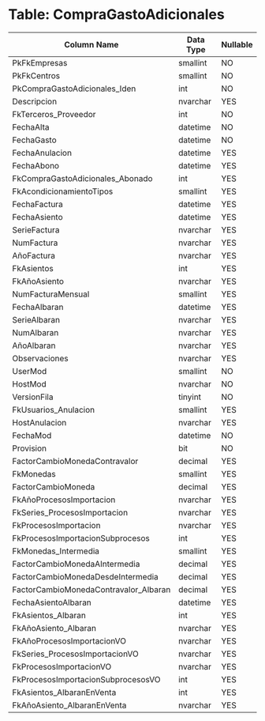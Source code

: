 # Table: CompraGastoAdicionales

| Column Name | Data Type | Nullable |
|-------------|-----------|----------|
| PkFkEmpresas | smallint | NO |
| PkFkCentros | smallint | NO |
| PkCompraGastoAdicionales_Iden | int | NO |
| Descripcion | nvarchar | YES |
| FkTerceros_Proveedor | int | NO |
| FechaAlta | datetime | NO |
| FechaGasto | datetime | NO |
| FechaAnulacion | datetime | YES |
| FechaAbono | datetime | YES |
| FkCompraGastoAdicionales_Abonado | int | YES |
| FkAcondicionamientoTipos | smallint | YES |
| FechaFactura | datetime | YES |
| FechaAsiento | datetime | YES |
| SerieFactura | nvarchar | YES |
| NumFactura | nvarchar | YES |
| AñoFactura | nvarchar | YES |
| FkAsientos | int | YES |
| FkAñoAsiento | nvarchar | YES |
| NumFacturaMensual | smallint | YES |
| FechaAlbaran | datetime | YES |
| SerieAlbaran | nvarchar | YES |
| NumAlbaran | nvarchar | YES |
| AñoAlbaran | nvarchar | YES |
| Observaciones | nvarchar | YES |
| UserMod | smallint | NO |
| HostMod | nvarchar | NO |
| VersionFila | tinyint | NO |
| FkUsuarios_Anulacion | smallint | YES |
| HostAnulacion | nvarchar | YES |
| FechaMod | datetime | NO |
| Provision | bit | NO |
| FactorCambioMonedaContravalor | decimal | YES |
| FkMonedas | smallint | YES |
| FactorCambioMoneda | decimal | YES |
| FkAñoProcesosImportacion | nvarchar | YES |
| FkSeries_ProcesosImportacion | nvarchar | YES |
| FkProcesosImportacion | nvarchar | YES |
| FkProcesosImportacionSubprocesos | int | YES |
| FkMonedas_Intermedia | smallint | YES |
| FactorCambioMonedaAIntermedia | decimal | YES |
| FactorCambioMonedaDesdeIntermedia | decimal | YES |
| FactorCambioMonedaContravalor_Albaran | decimal | YES |
| FechaAsientoAlbaran | datetime | YES |
| FkAsientos_Albaran | int | YES |
| FkAñoAsiento_Albaran | nvarchar | YES |
| FkAñoProcesosImportacionVO | nvarchar | YES |
| FkSeries_ProcesosImportacionVO | nvarchar | YES |
| FkProcesosImportacionVO | nvarchar | YES |
| FkProcesosImportacionSubprocesosVO | int | YES |
| FkAsientos_AlbaranEnVenta | int | YES |
| FkAñoAsiento_AlbaranEnVenta | nvarchar | YES |
